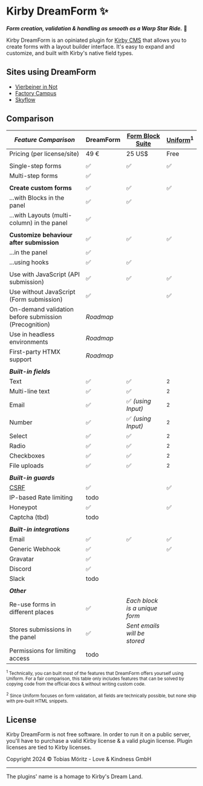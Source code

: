 # Kirby DreamForm ✨

**_Form creation, validation & handling as smooth as a Warp Star Ride._** 💫

Kirby DreamForm is an opiniated plugin for [Kirby CMS](https://getkirby.com/) that allows you to create forms with a layout builder interface. It's easy to expand and customize, and built with Kirby's native field types.

## Sites using DreamForm

- [Vierbeiner in Not](https://www.vierbeinerinnot.de/)
- [Factory Campus](https://factorycampus.de/)
- [Skyflow](https://www.flyskyflow.com/)

## Comparison

| _Feature Comparison_                                  | DreamForm | [Form Block Suite](https://git.new/k/form-block-suite) | [Uniform](https://git.new/k/uniform)<sup>1</sup> |
| ----------------------------------------------------- | --------- | ------------------------------------------------------ | ------------------------------------------------ |
| Pricing (per license/site)                            | 49 €      | 25 US$                                                 | Free                                             |
|                                                       |           |                                                        |                                                  |
| Single-step forms                                     | ✅        | ✅                                                     | ✅                                               |
| Multi-step forms                                      | ✅        |                                                        |                                                  |
|                                                       |           |                                                        |                                                  |
| **Create custom forms**                               | ✅        | ✅                                                     | ✅                                               |
| ...with Blocks in the panel                           | ✅        | ✅                                                     |                                                  |
| ...with Layouts (multi-column) in the panel           | ✅        |                                                        |                                                  |
|                                                       |           |                                                        |                                                  |
| **Customize behaviour after submission**              | ✅        | ✅                                                     | ✅                                               |
| ...in the panel                                       | ✅        |                                                        |                                                  |
| ...using hooks                                        | ✅        | ✅                                                     |                                                  |
|                                                       |           |                                                        |                                                  |
| Use with JavaScript (API submission)                  | ✅        | ✅                                                     | ✅                                               |
| Use without JavaScript (Form submission)              | ✅        |                                                        | ✅                                               |
| On-demand validation before submission (Precognition) | _Roadmap_ |                                                        |                                                  |
| Use in headless environments                          | _Roadmap_ |                                                        |                                                  |
| First-party HTMX support                              | _Roadmap_ |                                                        |                                                  |
|                                                       |           |                                                        |                                                  |
| **_Built-in fields_**                                 |           |                                                        |                                                  |
| Text                                                  | ✅        | ✅                                                     | <sup>2</sup>                                     |
| Multi-line text                                       | ✅        | ✅                                                     | <sup>2</sup>                                     |
| Email                                                 | ✅        | ✅ _(using Input)_                                     | <sup>2</sup>                                     |
| Number                                                | ✅        | ✅ _(using Input)_                                     | <sup>2</sup>                                     |
| Select                                                | ✅        | ✅                                                     | <sup>2</sup>                                     |
| Radio                                                 | ✅        | ✅                                                     | <sup>2</sup>                                     |
| Checkboxes                                            | ✅        | ✅                                                     | <sup>2</sup>                                     |
| File uploads                                          | ✅        | ✅                                                     | <sup>2</sup>                                     |
|                                                       |           |                                                        |                                                  |
| **_Built-in guards_**                                 |           |                                                        |                                                  |
| [CSRF](https://owasp.org/www-community/attacks/csrf)  | ✅        |                                                        | ✅                                               |
| IP-based Rate limiting                                | todo      |                                                        |                                                  |
| Honeypot                                              | ✅        |                                                        | ✅                                               |
| Captcha (tbd)                                         | todo      |                                                        |                                                  |
|                                                       |           |                                                        |                                                  |
| **_Built-in integrations_**                           |           |                                                        |                                                  |
| Email                                                 | ✅        | ✅                                                     | ✅                                               |
| Generic Webhook                                       | ✅        |                                                        | ✅                                               |
| Gravatar                                              | ✅        |                                                        |                                                  |
| Discord                                               | ✅        |                                                        |                                                  |
| Slack                                                 | todo      |                                                        |                                                  |
|                                                       |           |                                                        |                                                  |
| **_Other_**                                           |           |                                                        |                                                  |
| Re-use forms in different places                      | ✅        | _Each block is a unique form_                          |                                                  |
| Stores submissions in the panel                       | ✅        | _Sent emails will be stored_                           |                                                  |
| Permissions for limiting access                       | todo      |                                                        |                                                  |

<small id="1"><sup>1</sup> Technically, you can built most of the features that DreamForm offers yourself using Uniform. For a fair comparison, this table only includes features that can be solved by copying code from the official docs & without writing custom code. </small>

<small id="2"><sup>2</sup> Since Uniform focuses on form validation, all fields are technically possible, but none ship with pre-built HTML snippets. </small>

## License

Kirby DreamForm is not free software. In order to run it on a public server, you'll have to purchase a valid Kirby license & a valid plugin license. Plugin licenses are tied to Kirby licenses.

Copyright 2024 © Tobias Möritz - Love & Kindness GmbH

---

The plugins' name is a homage to Kirby's Dream Land.
